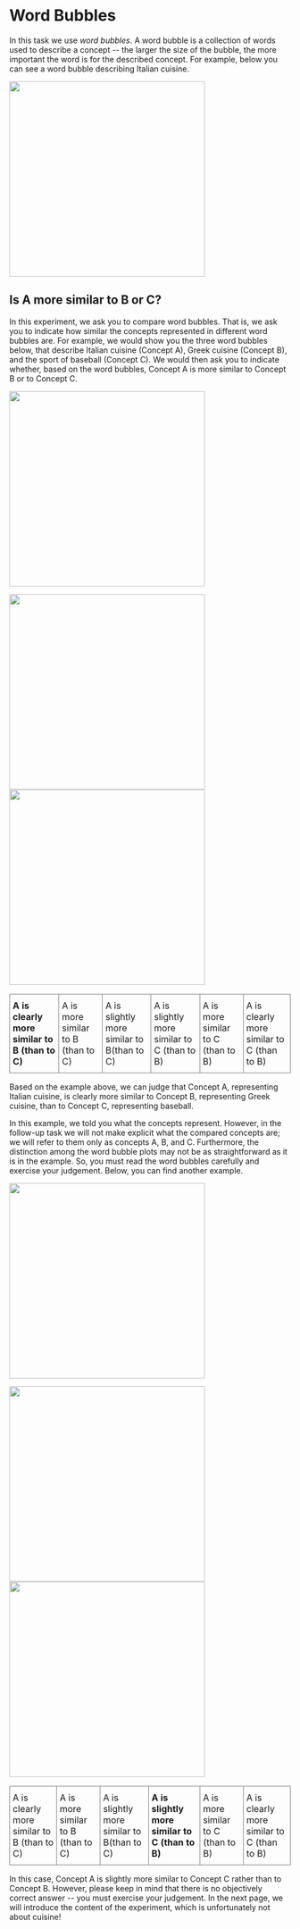 # Word Bubbles

In this task we use _word bubbles_. A word bubble is a collection of words used to describe a concept --
the larger the size of the bubble, the more important the word is for the described concept.
For example, below you can see a word bubble describing Italian cuisine.

<p float="left" margin-left=200px >
  <img src="$$www$$/instructions/italian_cuisine.png" width="350" />
</p>

## Is A more similar to B or C?

In this experiment, we ask you to compare word bubbles. That is, we ask you to indicate how similar
the concepts represented in different word bubbles are. For example, we would show you the three
word bubbles below, that describe Italian cuisine (Concept A), Greek cuisine (Concept B), and
the sport of baseball (Concept C). We would then ask you to indicate whether, based on the
word bubbles, Concept A is more similar to Concept B or to Concept C.

<p float="left" margin-left=200px >
  <img src="$$www$$/instructions/italian_cuisine_with_title.png" width="350" />
</p>

<p float="left">
  <img src="$$www$$/instructions/greek_cuisine.png" width="350" />
  <img src="$$www$$/instructions/baseball.png" width="350" />
</p>

<style type="text/css">
.tg  {border-collapse:collapse;border-spacing:0;}
.tg td{border-color:black;border-style:solid;border-width:1px;overflow:hidden;padding:10px 5px;word-break:normal;}
.tg th{border-color:black;border-style:solid;border-width:1px;overflow:hidden;padding:10px 5px;word-break:normal;}
.tg .tg-0pky{border-color:inherit;text-align:left;vertical-align:top}
</style>
<table class="tg">
<thead>
  <tr>
    <td class="tg-0pky"><strong>A is clearly more similar to B (than to C)</strong></td>
    <td class="tg-0pky">A is more similar to B (than to C)</td>
    <td class="tg-0pky">A is slightly more similar to B(than to C)</td>
    <td class="tg-0pky">A is slightly more similar to C (than to B)</td>
    <td class="tg-0pky">A is more similar to C (than to B)</td>
    <td class="tg-0pky">A is clearly more similar to C (than to B)</td>
  </tr>
</thead>
</table>


Based on the example above, we can judge that Concept A, representing Italian cuisine, is clearly more similar to Concept B, representing Greek cuisine, than to Concept C, representing baseball.

In this example, we told you what the concepts represent. However, in the follow-up task we will not make explicit what the compared concepts are; we will refer to them only as concepts A, B, and C. Furthermore, the distinction among the word bubble plots may not be as straightforward as it is in the example. So, you must read the word bubbles carefully and exercise your judgement. Below, you can find another example.

<p float="left" margin-left=200px >
  <img src="$$www$$/instructions/italian_cuisine_with_title.png" width="350" />
</p>

<p float="left">
  <img src="$$www$$/instructions/greek_cuisine.png" width="350" />
  <img src="$$www$$/instructions/mediterranean_cuisine.png" width="350" />
</p>

<style type="text/css">
.tg  {border-collapse:collapse;border-spacing:0;}
.tg td{border-color:black;border-style:solid;border-width:1px;overflow:hidden;padding:10px 5px;word-break:normal;}
.tg th{border-color:black;border-style:solid;border-width:1px;overflow:hidden;padding:10px 5px;word-break:normal;}
.tg .tg-0pky{border-color:inherit;text-align:left;vertical-align:top}
</style>
<table class="tg">
<thead>
  <tr>
    <td class="tg-0pky">A is clearly more similar to B (than to C)</td>
    <td class="tg-0pky">A is more similar to B (than to C)</td>
    <td class="tg-0pky">A is slightly more similar to B(than to C)</td>
    <td class="tg-0pky"><strong>A is slightly more similar to C (than to B)</strong></td>
    <td class="tg-0pky">A is more similar to C (than to B)</td>
    <td class="tg-0pky">A is clearly more similar to C (than to B)</td>
  </tr>
</thead>
</table>


In this case, Concept A is slightly more similar to Concept C rather than to Concept B. However, please keep in mind that there is no objectively correct answer -- you must exercise your judgement. In the next page, we will introduce the content of the experiment, which is unfortunately not about cuisine!
